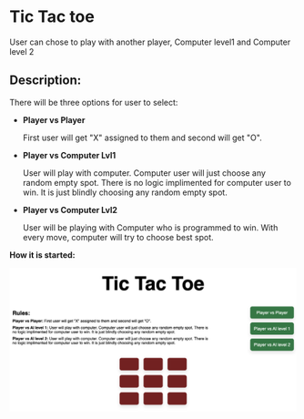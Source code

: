 # Tic Tac toe
User can chose to play with another player, Computer level1 and Computer level 2

## Description:
There will be three options for user to select:

* **Player vs Player**

  First user will get "X" assigned to them and second will get "O".

* **Player vs Computer Lvl1**

  User will play with computer. Computer user will just choose any random empty spot.
  There is no logic implimented for computer user to win. It is just blindly choosing any
  random empty spot.

* **Player vs Computer Lvl2**

  User will be playing with Computer who is programmed to win. With every move, computer will
  try to choose best spot.



**How it is started:**

![image-20220708164507278](img/image-20220708164507278.png)
